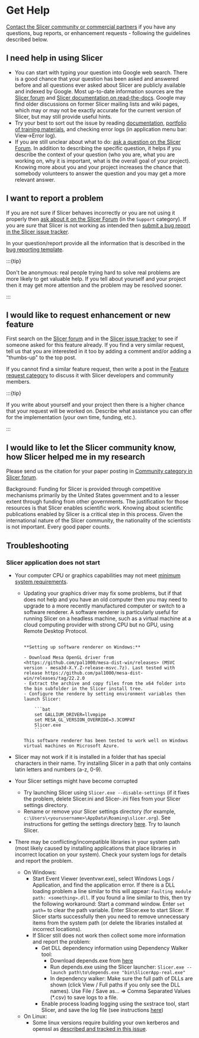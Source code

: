 # Get Help

[Contact the Slicer community or commercial partners](about.md#contact-us) if you have any questions, bug reports, or enhancement requests - following the guidelines described below.

## I need help in using Slicer

- You can start with typing your question into Google web search. There is a good chance that your question has been asked and answered before and all questions ever asked about Slicer are publicly available and indexed by Google. Most up-to-date information sources are the [Slicer forum](https://discourse.slicer.org) and [Slicer documentation on read-the-docs](https://slicer.readthedocs.io/). Google may find older discussions on former Slicer mailing lists and wiki pages, which may or may not be exactly accurate for the current version of Slicer, but may still provide useful hints.
- Try your best to sort out the issue by reading [documentation](https://slicer.readthedocs.io), [portfolio of training materials](https://www.slicer.org/wiki/Documentation/Nightly/Training), and checking error logs (in application menu bar: View->Error log).
- If you are still unclear about what to do: [ask a question on the Slicer Forum](https://discourse.slicer.org). In addition to describing the specific question, it helps if you describe the context of your question (who you are, what you are working on, why it is important, what is the overall goal of your project). Knowing more about you and your project increases the chance that somebody volunteers to answer the question and you may get a more relevant answer.

## I want to report a problem

If you are not sure if Slicer behaves incorrectly or you are not using it properly then [ask about it on the Slicer Forum](https://discourse.slicer.org/c/support) (in the `Support` category). If you are _sure_ that Slicer is not working as intended then [submit a bug report in the Slicer issue tracker](https://github.com/Slicer/Slicer/issues/new?assignees=&labels=type%3Abug&template=bug_report.md).

In your question/report provide all the information that is described in the [bug reporting template](https://github.com/Slicer/Slicer/blob/main/.github/ISSUE_TEMPLATE/bug_report.md#summary).

:::{tip}

Don't be anonymous: real people trying hard to solve real problems are more likely to get valuable help. If you tell about yourself and your project then it may get more attention and the problem may be resolved sooner.

:::

## I would like to request enhancement or new feature

First search on the [Slicer forum](https://discourse.slicer.org) and in the [Slicer issue tracker](https://github.com/Slicer/Slicer/issues?q=is%3Aissue+is%3Aopen+label%3Atype%3Aenhancement) to see if someone asked for this feature already. If you find a very similar request, tell us that you are interested in it too by adding a comment and/or adding a "thumbs-up" to the top post.

If you cannot find a similar feature request, then write a post in the [Feature request category](https://discourse.slicer.org/c/support/feature-requests) to discuss it with Slicer developers and community members.

:::{tip}

If you write about yourself and your project then there is a higher chance that your request will be worked on. Describe what assistance you can offer for the implementation (your own time, funding, etc.).

:::

## I would like to let the Slicer community know, how Slicer helped me in my research

Please send us the citation for your paper posting in [Community category in Slicer forum](https://discourse.slicer.org/c/community/).

Background: Funding for Slicer is provided through competitive mechanisms primarily by the United States government and to a lesser extent through funding from other governments. The justification for those resources is that Slicer enables scientific work. Knowing about scientific publications enabled by Slicer is a critical step in this process. Given the international nature of the Slicer community, the nationality of the scientists is not important. Every good paper counts.

## Troubleshooting

### Slicer application does not start

- Your computer CPU or graphics capabilities may not meet [minimum system requirements](getting_started.md#system-requirements).
  - Updating your graphics driver may fix some problems, but if that does not help and you have an old computer then you may need to upgrade to a more recently manufactured computer or switch to a software renderer.
    A software renderer is particularly useful for running Slicer on a headless machine, such as a virtual machine at a cloud computing provider with strong CPU but no GPU, using Remote Desktop Protocol.

    ````{note}

    **Setting up software renderer on Windows:**

    - Download Mesa OpenGL driver from <https://github.com/pal1000/mesa-dist-win/releases> (MSVC version - mesa3d-X.Y.Z-release-msvc.7z). Last tested with release https://github.com/pal1000/mesa-dist-win/releases/tag/22.2.0
    - Extract the archive and copy files from the x64 folder into the bin subfolder in the Slicer install tree.
    - Configure the rendere by setting environment variables then launch Slicer:

        ```bat
        set GALLIUM_DRIVER=llvmpipe
        set MESA_GL_VERSION_OVERRIDE=3.3COMPAT
        Slicer.exe
        ```

    This software renderer has been tested to work well on Windows virtual machines on Microsoft Azure.

    ````

- Slicer may not work if it is installed in a folder that has special characters in their name. Try installing Slicer in a path that only contains latin letters and numbers (a-z, 0-9).
- Your Slicer settings might have become corrupted
  - Try launching Slicer using `Slicer.exe --disable-settings` (if it fixes the problem, delete Slicer.ini and Slicer-<yourslicerversion>.ini files from your Slicer settings directory.
  - Rename or remove your Slicer settings directory (for example, `c:\Users\<yourusername>\AppData\Roaming\slicer.org`). See instructions for getting the settings directory [here](settings.md#settings-file-location). Try to launch Slicer.
- There may be conflicting/incompatible libraries in your system path (most likely caused by installing applications that place libraries in incorrect location on your system). Check your system logs for details and report the problem.
  - On Windows:
    - Start Event Viewer (eventvwr.exe), select Windows Logs / Application, and find the application error. If there is a DLL loading problem a line similar to this will appear: `Faulting module path: <something>.dll`. If you found a line similar to this, then try the following workaround: Start a command window. Enter `set path=` to clear the path variable. Enter Slicer.exe to start Slicer. If Slicer starts successfully then you need to remove unnecessary items from the system path (or delete the libraries installed at incorrect locations).
    - If Slicer still does not work then collect some more information and report the problem:
      - Get DLL dependency information using Dependency Walker tool:
        - Download depends.exe from [here](https://www.dependencywalker.com/)
        - Run depends.exe using the Slicer launcher: `Slicer.exe --launch path\to\depends.exe "bin\SlicerApp-real.exe"`
        - In dependency walker: Make sure the full path of DLLs are shown (click View / Full paths if you only see the DLL names). Use File / Save as... => Comma Separated Values (*.csv) to save logs to a file.
      - Enable process loading logging using the sxstrace tool, start Slicer, and save the log file (see instructions [here](https://technet.microsoft.com/en-ca/library/hh875651.aspx))
  - On Linux:
    - Some linux versions require building your own kerberos and openssl as [described and tracked in this issue](https://github.com/Slicer/Slicer/issues/5663).
